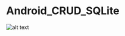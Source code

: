 # Android_CRUD_SQLite


![alt text](https://github.com/lucabelezal/Android_CRUD_SQLite/blob/master/image/image_01.png)
